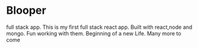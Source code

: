 # Blooper
full stack app. This is my first full stack react app. Built with react,node and mongo. Fun working with them. Beginning of a new Life. Many more to come
